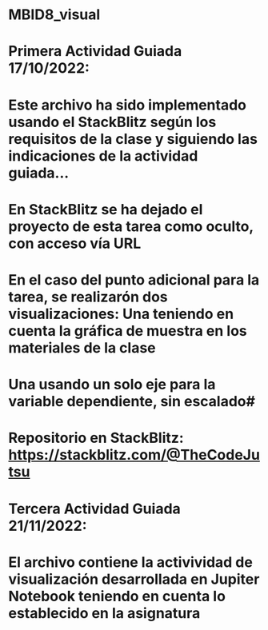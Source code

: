 # MBID8_visual
#
# Primera Actividad Guiada 17/10/2022:
#
# Este archivo ha sido implementado usando el StackBlitz según los requisitos de la clase y siguiendo las indicaciones de la actividad guiada...
# En StackBlitz se ha dejado el proyecto de esta tarea como oculto, con acceso vía URL
# En el caso del punto adicional para la tarea, se realizarón dos visualizaciones:  Una teniendo en cuenta la gráfica de muestra en los materiales de la clase 
#                                                                                   Una usando un solo eje para la variable dependiente, sin escalado#
#
# Repositorio en StackBlitz:     https://stackblitz.com/@TheCodeJutsu  
#
# Tercera Actividad Guiada 21/11/2022:
#
# El archivo contiene la activividad de visualización desarrollada en Jupiter Notebook teniendo en cuenta lo establecido en la asignatura
